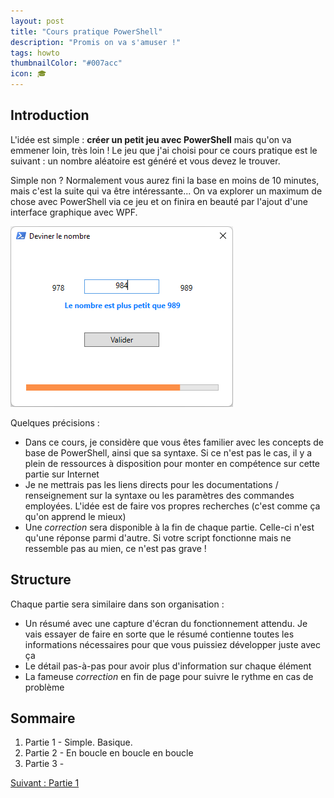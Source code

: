 ```yaml
---
layout: post
title: "Cours pratique PowerShell"
description: "Promis on va s'amuser !"
tags: howto
thumbnailColor: "#007acc"
icon: 🎓
---
```


## Introduction

L'idée est simple : **créer un petit jeu avec PowerShell** mais qu'on va emmener loin, très loin ! Le jeu que j'ai choisi pour ce cours pratique est le suivant : un nombre aléatoire est généré et vous devez le trouver.

Simple non ? Normalement vous aurez fini la base en moins de 10 minutes, mais c'est la suite qui va être intéressante... On va explorer un maximum de chose avec PowerShell via ce jeu et on finira en beauté par l'ajout d'une interface graphique avec WPF.

![Interface graphique finale en WPF](../assets/images/capture-cours-posh-interface-wpf.png)

Quelques précisions :

- Dans ce cours, je considère que vous êtes familier avec les concepts de base de PowerShell, ainsi que sa syntaxe. Si ce n'est pas le cas, il y a plein de ressources à disposition pour monter en compétence sur cette partie sur Internet
- Je ne mettrais pas les liens directs pour les documentations / renseignement sur la syntaxe ou les paramètres des commandes employées. L'idée est de faire vos propres recherches (c'est comme ça qu'on apprend le mieux)
- Une *correction* sera disponible à la fin de chaque partie. Celle-ci n'est qu'une réponse parmi d'autre. Si votre script fonctionne mais ne ressemble pas au mien, ce n'est pas grave !

## Structure

Chaque partie sera similaire dans son organisation :

- Un résumé avec une capture d'écran du fonctionnement attendu. Je vais essayer de faire en sorte que le résumé contienne toutes les informations nécessaires pour que vous puissiez développer juste avec ça
- Le détail pas-à-pas pour avoir plus d'information sur chaque élément
- La fameuse *correction* en fin de page pour suivre le rythme en cas de problème

## Sommaire

1. Partie 1 - Simple. Basique.
2. Partie 2 - En boucle en boucle en boucle
3. Partie 3 - 

<div class="buttonNext">
    <a href="/2022/10/21/cours-pratique-posh-1">Suivant : Partie 1</a>
</div>